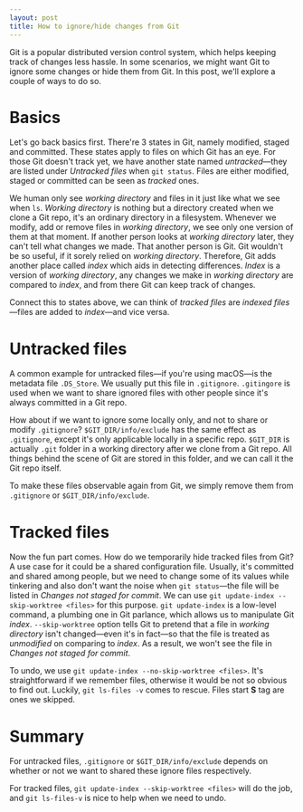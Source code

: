 ```yaml
---
layout: post
title: How to ignore/hide changes from Git
---
```


Git is a popular distributed version control system, which helps keeping track of changes less hassle. In some scenarios, we might want Git to ignore some changes or hide them from Git. In this post, we'll explore a couple of ways to do so.

# Basics

Let's go back basics first. There're 3 states in Git, namely modified, staged and committed. These states apply to files on which Git has an eye. For those Git doesn't track yet, we have another state named *untracked*—they are listed under _Untracked files_ when `git status`. Files are either modified, staged or committed can be seen as *tracked* ones.

We human only see *working directory* and files in it just like what we see when `ls`. *Working directory* is nothing but a directory created when we clone a Git repo, it's an ordinary directory in a filesystem. Whenever we modify, add or remove files in *working directory*, we see only one version of them at that moment. If another person looks at *working directory* later, they can't tell what changes we made. That another person is Git. Git wouldn't be so useful, if it sorely relied on *working directory*. Therefore, Git adds another place called *index* which aids in detecting differences. *Index* is a version of *working directory*, any changes we make in *working directory* are compared to *index*, and from there Git can keep track of changes.

Connect this to states above, we can think of *tracked files* are *indexed files*—files are added to *index*—and vice versa.

# Untracked files

A common example for untracked files—if you're using macOS—is the metadata file `.DS_Store`. We usually put this file in `.gitignore`. `.gitingore` is used when we want to share ignored files with other people since it's always committed in a Git repo.

How about if we want to ignore some locally only, and not to share or modify `.gitignore`? `$GIT_DIR/info/exclude` has the same effect as `.gitignore`, except it's only applicable locally in a specific repo. `$GIT_DIR` is actually `.git` folder in a working directory after we clone from a Git repo. All things behind the scene of Git are stored in this folder, and we can call it the Git repo itself.

To make these files observable again from Git, we simply remove them from `.gitignore` or `$GIT_DIR/info/exclude`.

# Tracked files

Now the fun part comes. How do we temporarily hide tracked files from Git? A use case for it could be a shared configuration file. Usually, it's committed and shared among people, but we need to change some of its values while tinkering and also don't want the noise when `git status`—the file will be listed in _Changes not staged for commit_. We can use `git update-index --skip-worktree <files>` for this purpose. `git update-index` is a low-level command, a plumbing one in Git parlance, which allows us to manipulate Git _index_. `--skip-worktree` option tells Git to pretend that a file in *working directory* isn't changed—even it's in fact—so that the file is treated as *unmodified* on comparing to _index_. As a result, we won't see the file in _Changes not staged for commit_.

To undo, we use `git update-index --no-skip-worktree <files>`. It's straightforward if we remember files, otherwise it would be not so obvious to find out. Luckily, `git ls-files -v` comes to rescue. Files start **S** tag are ones we skipped.

# Summary

For untracked files, `.gitignore` or `$GIT_DIR/info/exclude` depends on whether or not we want to shared these ignore files respectively.

For tracked files, `git update-index --skip-worktree <files>` will do the job, and `git ls-files-v` is nice to help when we need to undo.